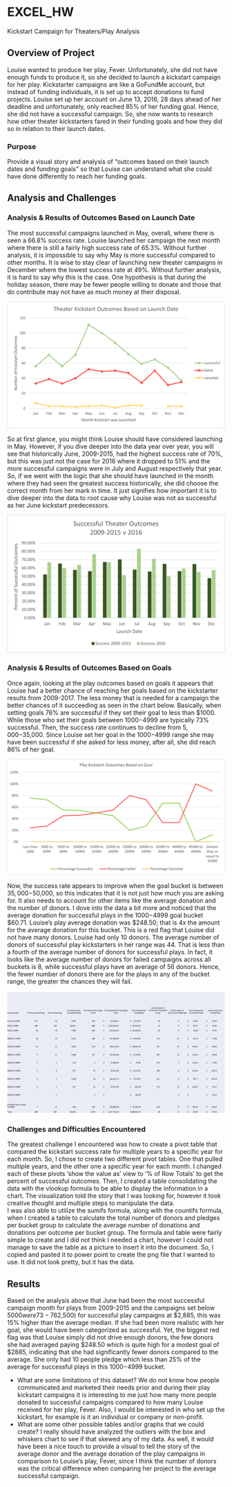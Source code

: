 # EXCEL_HW
Kickstart Campaign for Theaters/Play Analysis

## Overview of Project
Louise wanted to produce her play, Fever. Unfortunately, she did not have enough funds to produce it, so she decided to launch a kickstart campaign for her play. Kickstarter campaigns are like a GoFundMe account, but instead of funding individuals, it is set up to accept donations to fund projects. Louise set up her account on June 13, 2016, 28 days ahead of her deadline and unfortunately, only reached 85% of her funding goal. Hence, she did not have a successful campaign. So, she now wants to research how other theater kickstarters fared in their funding goals and how they did so in relation to their launch dates. 
### Purpose
Provide a visual story and analysis of “outcomes based on their launch dates and funding goals” so that Louise can understand what she could have done differently to reach her funding goals.
## Analysis and Challenges
### Analysis & Results of Outcomes Based on Launch Date
The most successful campaigns launched in May, overall, where there is seen a 66.8% success rate. Louise launched her campaign the next month where there is still a fairly high success rate of 65.3%. Without further analysis, it is impossible to say why May is more successful compared to other months. It is wise to stay clear of launching new theater campaigns in December where the lowest success rate at 49%. Without further analysis, it is hard to say why this is the case. One hypothesis is that during the holiday season, there may be fewer people willing to donate and those that do contribute may not have as much money at their disposal. 

![TheaterOutcomesvLaunch](https://github.com/ChristineMitchell/EXCEL_HW/blob/main/HW%20Challenge/Resources/Theater_Outcomes_vs_Launch.png)
 
So at first glance, you might think Louise should have considered launching in May. However, if you dive deeper into the data year over year, you will see that historically June, 2009-2015, had the highest success rate of 70%, but this was just not the case for 2016 where it dropped to 51% and the more successful campaigns were in July and August respectively that year. So, if we went with the logic that she should have launched in the month where they had seen the greatest success historically, she did choose the correct month from her mark in time. It just signifies how important it is to dive deeper into the data to root cause why Louise was not as successful as her June kickstart predecessors.
 
![SuccessfulOutcomes2009-2015v2016](https://github.com/ChristineMitchell/EXCEL_HW/blob/main/HW%20Challenge/Resources/Successful_Theater_Outcomes_2009-2015_vs_2016.png)

### Analysis & Results of Outcomes Based on Goals
Once again, looking at the play outcomes based on goals it appears that Louise had a better chance of reaching her goals based on the kickstarter results from 2009-2017. The less money that is needed for a campaign the better chances of it succeeding as seen in the chart below. Basically, when setting goals 76% are successful if they set their goal to less than $1000. While those who set their goals between $1000-$4999 are typically 73% successful. Then, the success rate continues to decline from $5,000-$35,000. Since Louise set her goal in the $1000-$4999 range she may have been successful if she asked for less money, after all, she did reach 86% of her goal. 

![PlayOutcomesvGoals](https://github.com/ChristineMitchell/EXCEL_HW/blob/main/HW%20Challenge/Resources/Outcomes_vs_Goals.png)
 
Now, the success rate appears to improve when the goal bucket is between $35,000-$50,000, so this indicates that it is not just how much you are asking for. It also needs to account for other items like the average donation and the number of donors. I dove into the data a bit more and noticed that the average donation for successful plays in the $1000-$4999 goal bucket $60.71. Louise’s play average donation was $248.50; that is 4x the amount for the average donation for this bucket. This is a red flag that Louise did not have many donors. Louise had only 10 donors. The average number of donors of successful play kickstarters in her range was 44. That is less than a fourth of the average number of donors for successful plays. In fact, it looks like the average number of donors for failed campaigns across all buckets is 8, while successful plays have an average of 56 donors. Hence, the fewer number of donors there are for the plays in any of the bucket range, the greater the chances they will fail.

![Table](https://github.com/ChristineMitchell/EXCEL_HW/blob/main/HW%20Challenge/Resources/AveDonation%26AveDonor_vs_Goal_Table.png)
 
### Challenges and Difficulties Encountered
The greatest challenge I encountered was how to create a pivot table that compared the kickstart success rate for multiple years to a specific year for each month. So, I chose to create two different pivot tables. One that pulled multiple years, and the other one a specific year for each month. I changed each of these pivots ‘show the value as’ view to ‘% of Row Totals’ to get the percent of successful outcomes. Then, I created a table consolidating the data with the vlookup formula to be able to display the information in a chart. The visualization told the story that I was looking for, however it took creative thought and multiple steps to manipulate the data.  
I was also able to utilize the sumifs formula, along with the countifs formula, when I created a table to calculate the total number of donors and pledges per bucket group to calculate the average number of donations and donations per outcome per bucket group. The formula and table were fairly simple to create and I did not think I needed a chart, however I could not manage to save the table as a picture to insert it into the document. So, I copied and pasted it to power point to create the png file that I wanted to use. It did not look pretty, but it has the data.

## Results
Based on the analysis above that June had been the most successful campaign month for plays from 2009-2015 and the campaigns set below $5000 were 73-76% successful which are higher than other bucket goals, it could be said that Louise had set herself up for success. The fact that she reached 86% of her goal indicates just how close she was to being successful. Her campaign duration of 28 days was near to the average of successful play campaigns of 28.96 days. However, she did set her goal above the average median ($2,500) for successful play campaigns at $2,885, this was 15% higher than the average median. If she had been more realistic with her goal, she would have been categorized as successful. Yet, the biggest red flag was that Louise simply did not drive enough donors, the few donors she had averaged paying $248.50 which is quite high for a modest goal of $2885, indicating that she had significantly fewer donors compared to the average. She only had 10 people pledge which less than 25% of the average for successful plays in this $1000-$4999 bucket. 
- What are some limitations of this dataset?
We do not know how people communicated and marketed their needs prior and during their play kickstart campaigns it is interesting to me just how many more people donated to successful campaigns compared to how many Louise received for her play, Fever. Also, I would be interested in who set up the kickstart, for example is it an individual or company or non-profit.
- What are some other possible tables and/or graphs that we could create?
I really should have analyzed the outliers with the box and whiskers chart to see if that skewed any of my data. As well, it would have been a nice touch to provide a visual to tell the story of the average donor and the average donation of the play campaigns in comparison to Louise’s play, Fever, since I think the number of donors was the critical difference when comparing her project to the average successful campaign.

